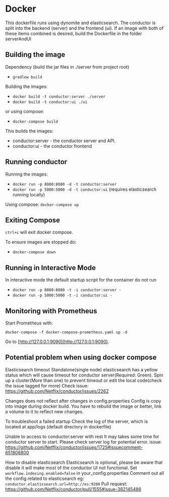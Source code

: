 # Docker

This dockerfile runs using dynomite and elasticsearch. The conductor is split into the backend (server) and the frontend (ui). If an image with both of these items combined is desired, build the Dockerfile in the folder serverAndUI

## Building the image
Dependency (build the jar files in ./server from project root)
- `gradlew build`

Building the images:
 - `docker build -t conductor:server ./server`
 - `docker build -t conductor:ui ./ui`

or using compose:
 - `docker-compose build`

This builds the images:
 - conductor:server - the conductor server and API.
 - conductor:ui - the conductor frontend

## Running conductor
Running the images:
 - `docker run -p 8080:8080 -d -t conductor:server`
 - `docker run -p 5000:5000 -d -t conductor:ui` (requires elasticsearch running locally)

Using compose:
`docker-compose up`

## Exiting Compose
`ctrl+c` will exit docker compose.


To ensure images are stopped do:
 - `docker-compose down`

## Running in Interactive Mode
In interactive mode the default startup script for the container do not run
 - `docker run -p 8080:8080 -t -i conductor:server -`
 - `docker run -p 5000:5000 -t -i conductor:ui -`


## Monitoring with Prometheus

Start Prometheus with:

`docker-compose -f docker-compose-prometheus.yaml up -d`

Go to [http://127.0.0.1:9090](http://127.0.0.1:9090).


## Potential problem when using docker compose

Elasticsearch timeout
Standalone(single node) elasticsearch has a yellow status which will cause timeout for conductor server(Required: Green).
Spin up a cluster(More than one) to prevent timeout or edit the local code(check the issue tagged for more)
Check issue: https://github.com/Netflix/conductor/issues/2262

Changes does not reflect after changes in config.properties
Config is copy into image during docker build. You have to rebuild the image or better, link a volume to it to reflect new changes.

To troubleshoot a failed startup
Check the log of the server, which is located at app/logs (default directory in dockerfile)

Unable to access to conductor:server with rest
It may takes some time for conductor server to start. Please check server log for potential error.
issue: https://github.com/Netflix/conductor/issues/1725#issuecomment-651806800

How to disable elasticsearch
Elasticsearch is optional, please be aware that disable it will make most of the conductor UI not functional.
Set `workflow.indexing.enabled=false` in your_config.properties
Comment out all the config related to elasticsearch
eg: `conductor.elasticsearch.url=http://es:9200`
Pull request: https://github.com/Netflix/conductor/pull/1555#issue-382145486


